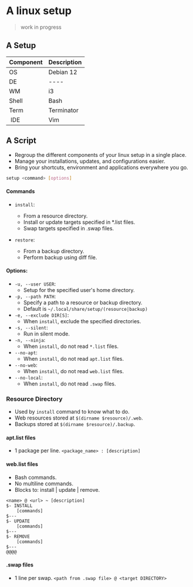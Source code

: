 # A linux setup
> work in progress

## A Setup
| Component | Description |
|-|-|
| OS | Debian 12 |
| DE | ---- |
| WM | i3 |
| Shell | Bash |
| Term | Terminator |
| IDE | Vim |

## A Script
- Regroup the different components of your linux setup in a single place.
- Manage your installations, updates, and configurations easier.
- Bring your shortcuts, environment and applications everywhere you go.

```bash
setup <command> [options]
```

#### Commands
- `install`:
    * From a resource directory.
    * Install or update targets specified in *.list files.
    * Swap targets specified in .swap files.

- `restore`:
    * From a backup directory.
    * Perform backup using diff file.

#### Options:
- `-u, --user USER`:
    * Setup for the specified user's home directory.
- `-p, --path PATH`:
    * Specify a path to a resource or backup directory.
    * Default is `~/.local/share/setup/(resource|backup)`
- `-e, --exclude DIR[S]`:
    * When `install`, exclude the specified directories.
- `-s, --silent`:
    * Run in silent mode.
- `-n, --ninja`:
    * When `install`, do not read `*.list` files.
- `--no-apt`:
    * When `install`, do not read `apt.list` files.
- `--no-web`:
    * When `install`, do not read `web.list` files.
- `--no-local`:
    * When `install`, do not read `.swap` files.


### Resource Directory
- Used by `install` command to know what to do.
- Web resources stored at `$(dirname $resource)/.web`.
- Backups stored at `$(dirname $resource)/.backup`.

#### apt.list files
- 1 package per line.
`<package_name> : [description]`

#### web.list files
- Bash commands.
- No multiline commands.
- Blocks to: install | update | remove.
```
<name> @ <url> ~ [description]
$- INSTALL
    [commands]
$---
$- UPDATE
    [commands]
$---
$- REMOVE
    [commands]
$---
@@@@
```

#### .swap files
- 1 line per swap.
`<path from .swap file> @ <target DIRECTORY>`
